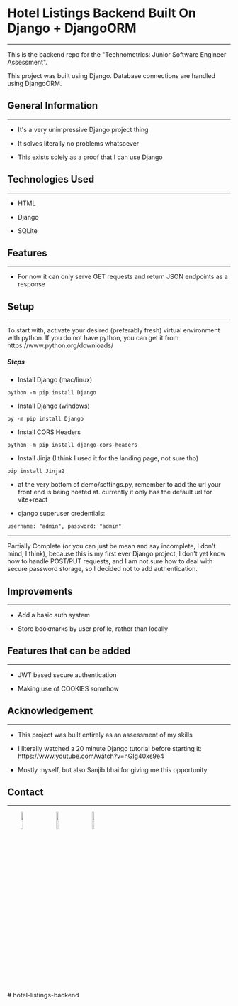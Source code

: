 <h1>Hotel Listings Backend Built On Django + DjangoORM</h1>
<hr><p>This is the backend repo for the "Technometrics: Junior Software Engineer Assessment".</p>
<p>This project was built using Django. Database connections are handled using DjangoORM.</p><h2>General Information</h2>
<hr><ul>
<li>It's a very unimpressive Django project thing</li>
</ul><ul>
<li>It solves literally no problems whatsoever</li>
</ul><ul>
<li>This exists solely as a proof that I can use Django</li>
</ul><h2>Technologies Used</h2>
<hr><ul>
<li>HTML</li>
</ul><ul>
<li>Django</li>
</ul><ul>
<li>SQLite</li>
</ul><h2>Features</h2>
<hr><ul>
<li>For now it can only serve GET requests and return JSON endpoints as a response</li>
</ul><h2>Setup</h2>
<hr><p>To start with, activate your desired (preferably fresh) virtual environment with python. If you do not have python, you can get it from https://www.python.org/downloads/</p><h5>Steps</h5><ul>
<li>Install Django (mac/linux)</li>
</ul><p><code>python -m pip install Django</code></p><ul>
<li>Install Django (windows)</li>
</ul><p><code>py -m pip install Django</code></p><ul>
<li>Install CORS Headers</li>
</ul><p><code>python -m pip install django-cors-headers</code></p><ul>
<li>Install Jinja (I think I used it for the landing page, not sure tho)</li>
</ul><p><code>pip install Jinja2</code></p>
<ul>
  <li>at the very bottom of demo/settings.py, remember to add the url your front end is being hosted at. currently it only has the default url for vite+react</li>
</ul>
<ul>
<li>django superuser credentials:</li>
</ul><p><code>username: "admin", password: "admin"</code></p>

<hr><p>Partially Complete (or you can just be mean and say incomplete, I don't mind, I think), because this is my first ever Django project, I don't yet know how to handle POST/PUT requests, and I am not sure how to deal with secure password storage, so I decided not to add authentication.</p><h2>Improvements</h2>
<hr><ul>
<li>Add a basic auth system</li>
</ul><ul>
<li>Store bookmarks by user profile, rather than locally</li>
</ul><h2>Features that can be added</h2>
<hr><ul>
<li>JWT based secure authentication</li>
</ul><ul>
<li>Making use of COOKIES somehow</li>
</ul><h2>Acknowledgement</h2>
<hr><ul>
<li>This project was built entirely as an assessment of my skills</li>
</ul><ul>
<li>I literally watched a 20 minute Django tutorial before starting it: https://www.youtube.com/watch?v=nGIg40xs9e4</li>
</ul><ul>
<li>Mostly myself, but also Sanjib bhai for giving me this opportunity</li>
</ul><h2>Contact</h2>
<hr><p><span style="margin-right: 30px;"></span><a href="https://www.linkedin.com/in/jawad-ibn-mamoon/"><img style="width: 10%;" target="_blank" src="https://cdn.jsdelivr.net/gh/devicons/devicon/icons/linkedin/linkedin-original.svg"></a><span style="margin-right: 30px;"></span><a href="https://github.com/Ostitter-Anondo"><img style="width: 10%;" target="_blank" src="https://cdn.jsdelivr.net/gh/devicons/devicon/icons/github/github-original.svg"></a><span style="margin-right: 30px;"></span><a href="https://www.facebook.com/ostitter.anondo"><img style="width: 10%;" target="_blank" src="https://cdn.jsdelivr.net/gh/devicons/devicon/icons/facebook/facebook-original.svg"></a></p>
# hotel-listings-backend
